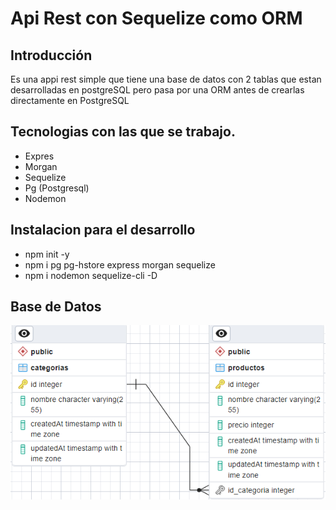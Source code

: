 ﻿# Api Rest con Sequelize como ORM

## Introducción

Es una appi rest simple que tiene una base de datos con 2 tablas que estan desarrolladas en postgreSQL pero pasa por una ORM antes de crearlas directamente en PostgreSQL

## Tecnologias con las que se trabajo.

- Expres
- Morgan
- Sequelize
- Pg (Postgresql)
- Nodemon

## Instalacion para el desarrollo

- npm init -y
- npm i pg pg-hstore express morgan sequelize 
- npm i nodemon sequelize-cli -D

## Base de Datos

![ERD de la base de datos](image.png)
